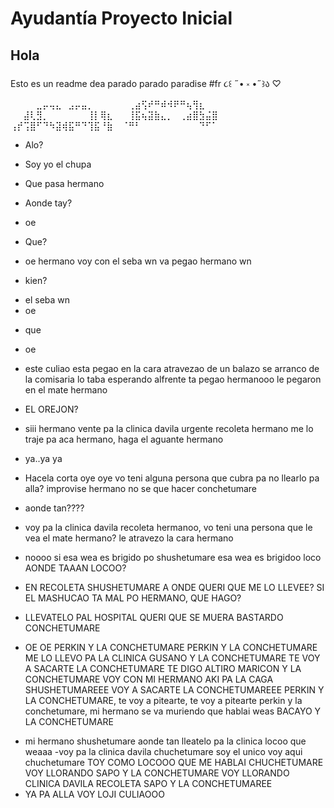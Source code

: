 # Ayudantía Proyecto Inicial

## Hola
Esto es un readme dea
parado parado paradise
#fr 
૮꒰ ˶• ༝ •˶꒱ა ♡
⠀⠀⠀⠀⣀⡤⢤⣄⠀⣠⡤⣤⡀⠀⠀⠀
⠀⠀⢀⣴⢫⠞⠛⠾⠺⠟⠛⢦⢻⣆⠀⠀
⠀⠀⣼⢇⣻⡀⠀⠀⠀⠀⠀⠀⢸⡇⢿⣆⠀
⠀⢸⣯⢦⣽⣷⣄⡀⠀⢀⣴⣿⣳⣬⣿⠀
⢠⡞⢩⣿⠋⠙⠳⣽⢾⣯⠛⠙⢹⣯⠘⣷
⠀⠈⠛⠃⠀⠀⠀⠀⠀⠀⠀⠀⠀⠙⠋⠁⠀⠀
+ Alo? 
- Soy yo el chupa
+ Que pasa hermano
- Aonde tay?
+ oe
- Que?
+ oe hermano voy con el seba wn va pegao hermano wn
- kien?
+ el seba wn
+ oe
- que
+ oe
- este culiao esta pegao en la cara atravezao de un balazo se arranco de la comisaria lo taba esperando alfrente ta pegao hermanooo le pegaron en el mate hermano
+ EL OREJON?
- siii hermano vente pa la clinica davila urgente recoleta hermano me lo traje pa aca hermano, haga el aguante hermano
+ ya..ya ya
- Hacela corta oye oye vo teni alguna persona que cubra pa no llearlo pa alla? improvise hermano no se que hacer conchetumare
+ aonde tan????
- voy pa la clinica davila recoleta hermanoo, vo teni una persona que le vea el mate hermano? le atravezo la cara hermano
+ noooo si esa wea es brigido po shushetumare esa wea es brigidoo loco AONDE TAAAN LOCOO?
- EN RECOLETA SHUSHETUMARE A ONDE QUERI QUE ME LO LLEVEE? SI EL MASHUCAO TA MAL PO HERMANO, QUE HAGO?
+ LLEVATELO PAL HOSPITAL QUERI QUE SE MUERA BASTARDO CONCHETUMARE
- OE OE PERKIN Y LA CONCHETUMARE PERKIN Y LA CONCHETUMARE ME LO LLEVO PA LA CLINICA GUSANO Y LA CONCHETUMARE TE VOY A SACARTE LA CONCHETUMARE TE DIGO ALTIRO MARICON Y LA CONCHETUMARE VOY CON MI HERMANO AKI PA LA CAGA SHUSHETUMAREEE VOY A SACARTE LA CONCHETUMAREEE PERKIN Y LA CONCHETUMARE, te voy a pitearte, te voy a pitearte perkin y la conchetumare, mi hermano se va muriendo que hablai weas BACAYO Y LA CONCHETUMARE
+ mi hermano shushetumare aonde tan lleatelo pa la clinica locoo que weaaa
-voy pa la clinica davila chuchetumare soy el unico voy aqui chuchetumare TOY COMO LOCOOO QUE ME HABLAI CHUCHETUMARE VOY LLORANDO SAPO Y LA CONCHETUMARE VOY LLORANDO CLINICA DAVILA RECOLETA SAPO Y LA CONCHETUMAREE
+ YA PA ALLA VOY LOJI CULIAOOO
